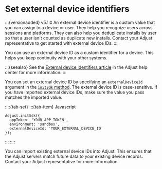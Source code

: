 # Set external device identifiers

:::{versionadded} v5.1.0
An external device identifier is a custom value that you can assign to a device or user. They help you recognize users across sessions and platforms. They can also help you deduplicate installs by user so that a user isn't counted as duplicate new installs. Contact your Adjust representative to get started with external device IDs.
:::

You can use an external device ID as a custom identifier for a device. This helps you keep continuity with your other systems.

:::{seealso}
See the [External device identifiers article](https://help.adjust.com/en/article/external-device-identifiers) in the Adjust help center for more information.
:::

You can set an external device ID by specifying an `externalDeviceId` argument in the [`initSdk` method](web-initSdk-invocation). The external device ID is case-sensitive. If you have imported external device IDs, make sure the value you pass matches the imported value.

::::{tab-set}
:::{tab-item} Javascript
```{code-block} js
Adjust.initSdk({
  appToken: 'YOUR_APP_TOKEN',
  environment: 'sandbox',
  externalDeviceId: 'YOUR_EXTERNAL_DEVICE_ID'
});
```
:::
::::

You can import existing external device IDs into Adjust. This ensures that the Adjust servers match future data to your existing device records. Contact your Adjust representative for more information.
